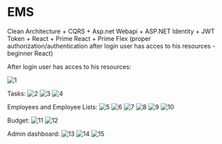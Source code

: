# EMS
Clean Architecture + CQRS + Asp.net Webapi + ASP.NET Identity + JWT Token + React + Prime React + Prime Flex (proper authorization/authentication after login user has acces to his resources - beginner React)

After login user has acces to his resources:

![1](https://github.com/user-attachments/assets/b0bc9fd4-e8b0-4f4f-aa11-fd4995ba9401)

Tasks:
![2](https://github.com/user-attachments/assets/02cc0aca-c6d5-4281-8a63-c6872e13c511)
![3](https://github.com/user-attachments/assets/789ff925-cd37-40ef-87c9-ca7297308d84)
![4](https://github.com/user-attachments/assets/b39781d5-d7c5-4e59-b237-2f5b8d553700)

Employees and Employee Lists:
![5](https://github.com/user-attachments/assets/07cf9dcb-54fc-4eb7-b3a6-6a02882c4448)
![6](https://github.com/user-attachments/assets/f69c9080-bf3a-4970-89fe-77800a299717)
![7](https://github.com/user-attachments/assets/592fa6c5-4631-48ad-a362-8a4b9d5dfc24)
![8](https://github.com/user-attachments/assets/a4ae866f-d2a4-4480-b14a-808c64e3aedf)
![9](https://github.com/user-attachments/assets/091e1491-22c0-42b0-ad2b-b7f5ce3fb8dd)
![10](https://github.com/user-attachments/assets/84970966-1f25-4a5c-9f49-1081053663d0)
<!--![5](https://github.com/user-attachments/assets/eb410c30-720c-4ce7-aac9-d1faced2f45d)-->

Budget:
![11](https://github.com/user-attachments/assets/e794e3cf-d9d2-4edd-9d62-4c698a685a65)
![12](https://github.com/user-attachments/assets/3d89259d-ee36-4dd2-9a18-4cb32fac42da)

Admin dashboard:
![13](https://github.com/user-attachments/assets/f7d617f8-9a8c-42c8-97bd-96324aa4f962)
![14](https://github.com/user-attachments/assets/4a37fb5e-5182-4719-ac55-b8667a8f1155)
![15](https://github.com/user-attachments/assets/f417641b-07b2-4695-9a4f-5dff0ac7d357)
